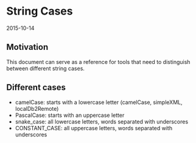 String Cases
==========================
2015-10-14



Motivation
--------------

This document can serve as a reference for tools that need to distinguish between different string cases.




Different cases
-----------------------

- camelCase: starts with a lowercase letter (camelCase, simpleXML, localDb2Remote)
- PascalCase: starts with an uppercase letter
- snake_case: all lowercase letters, words separated with underscores
- CONSTANT_CASE: all uppercase letters, words separated with underscores
